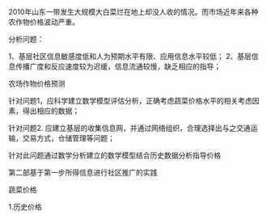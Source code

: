 2010年山东一带发生大规模大白菜烂在地上却没人收的情况。而市场近年来各种农作物价格波动严重。


分析问题：

1、基层社区信息敏感度低和人为预期水平有限、应用信息水平较低；
2、基层信息传播广度和反应速度较为迟缓，信息流通较慢，缺乏相应的指导；

农场作物价格预测


针对问题1，应科学建立数学模型评估分析，正确考虑蔬菜价格水平的相关考虑因素，得出相应的数据；

针对问题2. 应建立基层的收集信息网，并通过网络组织，合理选择出与之交通运输，交易方式，仓储管理等问题；


针对此问题通过数学分析建立的数学模型结合历史数据分析指导价格

第二部基于第一步所得信息进行社区推广的实践

蔬菜价格

1.历史价格
